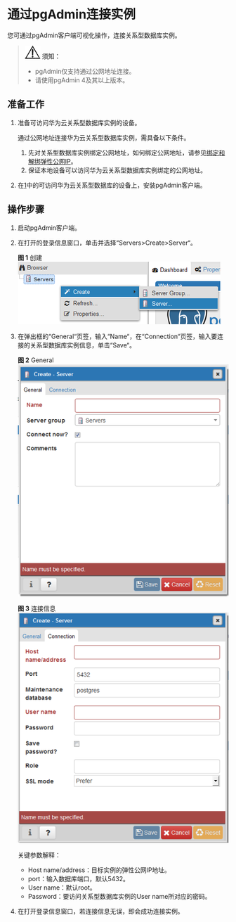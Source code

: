 # 通过pgAdmin连接实例<a name="rds_pg_11_0005"></a>

您可通过pgAdmin客户端可视化操作，连接关系型数据库实例。

>![](public_sys-resources/icon-notice.gif) **须知：**   
>-   pgAdmin仅支持通过公网地址连接。  
>-   请使用pgAdmin 4及其以上版本。  

## 准备工作<a name="section48118919135236"></a>

1.  <a name="li345439671899"></a>准备可访问华为云关系型数据库实例的设备。

    通过公网地址连接华为云关系型数据库实例，需具备以下条件。

    1.  先对关系型数据库实例绑定公网地址，如何绑定公网地址，请参见[绑定和解绑弹性公网IP](绑定和解绑弹性公网IP（PostgreSQL）.md)。
    2.  保证本地设备可以访问华为云关系型数据库实例绑定的公网地址。

2.  在[1](#li345439671899)中的可访问华为云关系型数据库的设备上，安装pgAdmin客户端。

## 操作步骤<a name="section161845331185"></a>

1.  启动pgAdmin客户端。
2.  在打开的登录信息窗口，单击并选择“Servers\>Create\>Server“。

    **图 1**  创建<a name="fig271103014223"></a>  
    ![](figures/创建.png "创建")

3.  在弹出框的“General“页签，输入“Name“，在“Connection“页签，输入要连接的关系型数据库实例信息，单击“Save“。

    **图 2**  General<a name="fig12951421269"></a>  
    ![](figures/General.png "General")

    **图 3**  连接信息<a name="fig1037014231499"></a>  
    ![](figures/连接信息-34.png "连接信息-34")

    关键参数解释：

    -   Host name/address：目标实例的弹性公网IP地址。
    -   port：输入数据库端口，默认5432。
    -   User name：默认root。
    -   Password：要访问关系型数据库实例的User name所对应的密码。

4.  在打开登录信息窗口，若连接信息无误，即会成功连接实例。

